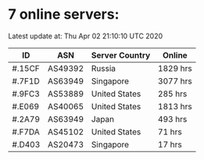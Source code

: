 # 7 online servers:

Latest update at: Thu Apr 02 21:10:10 UTC 2020

| ID | ASN | Server Country | Online |
| -- | --- | -------------- | ------ |
| #.15CF | AS49392 | Russia | 1829 hrs |
| #.7F1D | AS63949 | Singapore | 3077 hrs |
| #.9FC3 | AS53889 | United States | 285 hrs |
| #.E069 | AS40065 | United States | 1813 hrs |
| #.2A79 | AS63949 | Japan | 493 hrs |
| #.F7DA | AS45102 | United States | 71 hrs |
| #.D403 | AS20473 | Singapore | 17 hrs |

